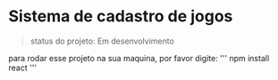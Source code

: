 # Sistema de cadastro de jogos


>status do projeto: Em desenvolvimento

para rodar esse projeto na sua maquina, por favor digite:
'''
npm install react
'''
